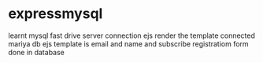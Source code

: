 # expressmysql
learnt mysql fast drive server connection
ejs render the template
connected mariya db
ejs template is email and name and subscribe
registratiom form done in database
